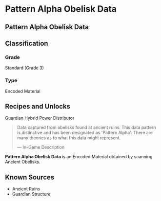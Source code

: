 # Pattern Alpha Obelisk Data
##  Pattern Alpha Obelisk Data

## Classification

### Grade

Standard (Grade 3)

### Type

Encoded Material

## Recipes and Unlocks

Guardian Hybrid Power Distributor

> 
> 
> Data captured from obelisks found at ancient ruins. This data pattern is distinctive and has been designated as 'Pattern Alpha'. There are many theories as to what this data might represent.
> 
> 
> — In-Game Description
> 

**Pattern Alpha Obelisk Data** is an Encoded Material obtained by scanning Ancient Obelisks.

## Known Sources

- Ancient Ruins
- Guardian Structure